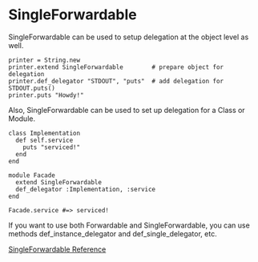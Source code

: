 # SingleForwardable

SingleForwardable can be used to setup delegation at the object level as well.

    printer = String.new
    printer.extend SingleForwardable        # prepare object for delegation
    printer.def_delegator "STDOUT", "puts"  # add delegation for STDOUT.puts()
    printer.puts "Howdy!"

Also, SingleForwardable can be used to set up delegation for a Class or
Module.

    class Implementation
      def self.service
        puts "serviced!"
      end
    end

    module Facade
      extend SingleForwardable
      def_delegator :Implementation, :service
    end

    Facade.service #=> serviced!

If you want to use both Forwardable and SingleForwardable, you can use methods
def_instance_delegator and def_single_delegator, etc.

[SingleForwardable Reference](https://ruby-doc.org/stdlib-2.5.0/libdoc/forwardable/rdoc/SingleForwardable.html)